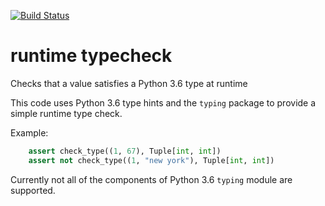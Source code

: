 
[![Build Status](https://travis-ci.org/jacopofar/runtime_typechecker.svg?branch=master)](https://travis-ci.org/jacopofar/runtime_typechecker)

# runtime typecheck
Checks that a value satisfies a Python 3.6 type at runtime

This code uses Python 3.6 type hints and the `typing` package to provide a simple runtime type check.

Example:

```python
    assert check_type((1, 67), Tuple[int, int])
    assert not check_type((1, "new york"), Tuple[int, int])
```

Currently not all of the components of Python 3.6 `typing` module are supported.